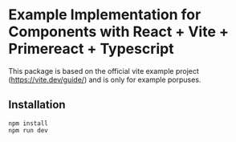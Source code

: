 # Example Implementation for Components with React + Vite + Primereact + Typescript

This package is based on the official vite example project (https://vite.dev/guide/) and is only for example porpuses.

## Installation

```
npm install
npm run dev
```
